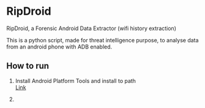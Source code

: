 # RipDroid
RipDroid, a Forensic Android Data Extractor (wifi history extraction)

This is a python script, made for threat intelligence purpose, to analyse data from an android phone with ADB enabled.

## How to run

1. Install Android Platform Tools and install to path   
[Link](https://developer.android.com/tools/releases/platform-tools?hl=fr)

2. 